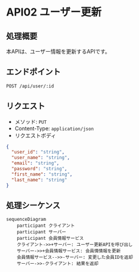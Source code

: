 # API02 ユーザー更新

## 処理概要

本APIは、ユーザー情報を更新するAPIです。

## エンドポイント

```bash
POST /api/user/:id
```

## リクエスト
- メソッド: `PUT`
- Content-Type: `application/json`
- リクエストボディ
```json
{
  "user_id": "string",
  "user_name": "string",        
  "email": "string",           
  "password": "string",        
  "first_name": "string",       
  "last_name": "string"    
}
```

## 処理シーケンス

```mermaid
sequenceDiagram
    participant クライアント
    participant サーバー
    participant 会員情報サービス
    クライアント->>+サーバー: ユーザー更新APIを呼び出し
    サーバー->>+会員情報サービス: 会員情情報を更新
    会員情報サービス-->>-サーバー: 変更した会員IDを返却
    サーバー->>-クライアント: 結果を返却
```